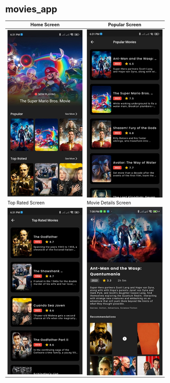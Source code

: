 # movies_app




| Home Screen | Popular Screen                       |
|------|-------------------------------------------|
|<img src="assets/images/HomeScreen.jpg" width="400">| <img src="assets/images/PopularScreen.jpg" width="400"> |
| Top Rated Screen  | Movie Details Screen                       |
| <img src="assets/images/TopRatedScreen.jpg" width="400"> | <img src="assets/images/MovieDetails.jpg" width="400"> |
